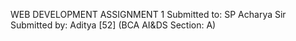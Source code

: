 WEB DEVELOPMENT ASSIGNMENT 1
Submitted to: SP Acharya Sir
Submitted by: Aditya [52] (BCA AI&DS Section: A)
